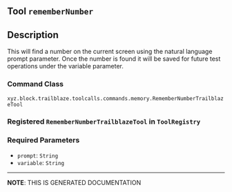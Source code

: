 ## Tool `rememberNumber`

## Description
This will find a number on the current screen using the natural language prompt parameter.
Once the number is found it will be saved for future test operations under the variable parameter.

### Command Class
`xyz.block.trailblaze.toolcalls.commands.memory.RememberNumberTrailblazeTool`

### Registered `RememberNumberTrailblazeTool` in `ToolRegistry`
### Required Parameters
- `prompt`: `String`
- `variable`: `String`



<hr/>

**NOTE**: THIS IS GENERATED DOCUMENTATION